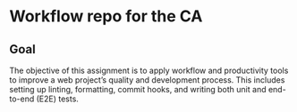 # Workflow repo for the CA
## Goal

The objective of this assignment is to apply workflow and productivity tools to improve a web project’s quality and development process.
This includes setting up linting, formatting, commit hooks, and writing both unit and end-to-end (E2E) tests.
